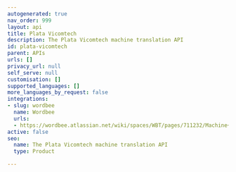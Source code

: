```yaml
---
autogenerated: true
nav_order: 999
layout: api
title: Plata Vicomtech
description: The Plata Vicomtech machine translation API
id: plata-vicomtech
parent: APIs
urls: []
privacy_url: null
self_serve: null
customisation: []
supported_languages: []
more_languages_by_request: false
integrations:
- slug: wordbee
  name: Wordbee
  urls:
  - https://wordbee.atlassian.net/wiki/spaces/WBT/pages/711232/Machine+Translation+Settings
active: false
seo:
  name: The Plata Vicomtech machine translation API
  type: Product

---
```


